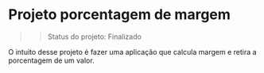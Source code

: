 # Projeto porcentagem de margem

>>Status do projeto: Finalizado

O intuito desse projeto é fazer uma aplicação que calcula margem e retira a porcentagem de um valor.
